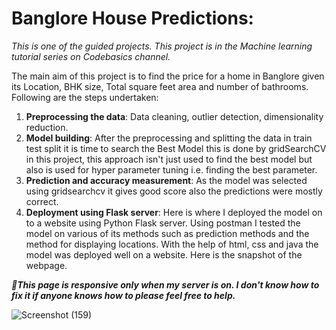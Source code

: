 # Banglore House Predictions:

*This is one of the guided projects. This project is in the Machine learning tutorial series on Codebasics channel.*

The main aim of this project is to find the price for a home in Banglore given its Location, BHK size, Total square feet area and number of bathrooms. Following are the steps undertaken:

1. **Preprocessing the data**: Data cleaning, outlier detection, dimensionality reduction.
2. **Model building**: After the preprocessing and splitting the data in train test split it is time to search the Best Model this is done by gridSearchCV in this project, this approach isn't just used to find the best model but also is used for hyper parameter tuning i.e. finding the best parameter.
3. **Prediction and accuracy measurement**: As the model was selected using gridsearchcv it gives good score also the predictions were mostly correct.
4. **Deployment using Flask server**: Here is where I deployed the model on to a website using Python Flask server. Using postman I tested the model on various of its methods such as prediction methods and the method for displaying locations. With the help of html, css and java the model was deployed well on a website. Here is the snapshot of the webpage.

***📢This page is responsive only when my server is on. I don't know how to fix it if anyone knows how to please feel free to help.***

![Screenshot (159)](https://user-images.githubusercontent.com/85283030/211310983-758fedf4-29f2-4840-9d14-661994b147b1.png)

